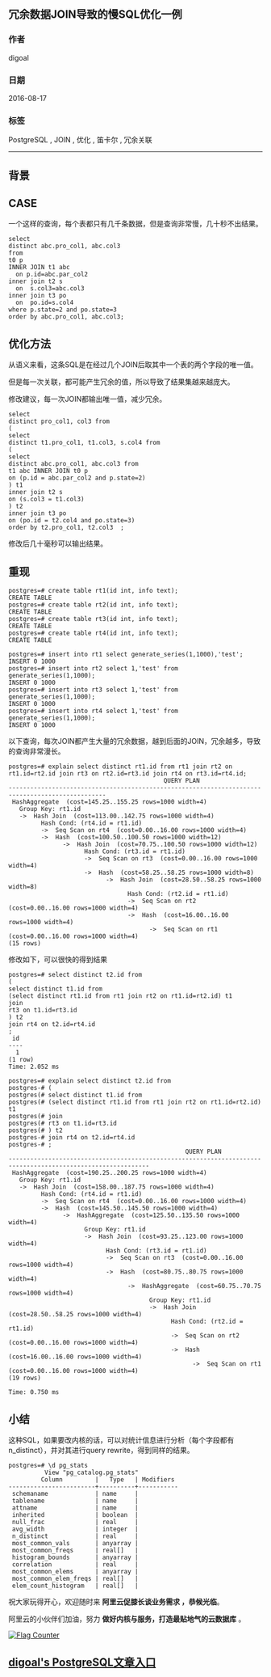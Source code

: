 ## 冗余数据JOIN导致的慢SQL优化一例  
                                                                                                  
### 作者                                                                                                      
digoal                                                                                                      
                                                                                                  
### 日期                                                                                                      
2016-08-17                                                                                                 
                                                                                                  
### 标签                                                                                                      
PostgreSQL , JOIN , 优化 , 笛卡尔 , 冗余关联                                
                                                                                                  
----                                                                                                      
           
## 背景    
## CASE  
一个这样的查询，每个表都只有几千条数据，但是查询非常慢，几十秒不出结果。    
  
```  
select    
distinct abc.pro_col1, abc.col3    
from    
t0 p    
INNER JOIN t1 abc   
  on p.id=abc.par_col2  
inner join t2 s   
  on  s.col3=abc.col3    
inner join t3 po   
  on  po.id=s.col4   
where p.state=2 and po.state=3   
order by abc.pro_col1, abc.col3;   
```  
    
## 优化方法  
从语义来看，这条SQL是在经过几个JOIN后取其中一个表的两个字段的唯一值。    
    
但是每一次关联，都可能产生冗余的值，所以导致了结果集越来越庞大。    
    
修改建议，每一次JOIN都输出唯一值，减少冗余。    
  
```  
select   
distinct pro_col1, col3 from  
(  
select   
distinct t1.pro_col1, t1.col3, s.col4 from   
(  
select   
distinct abc.pro_col1, abc.col3 from   
t1 abc INNER JOIN t0 p      
on (p.id = abc.par_col2 and p.state=2)  
) t1  
inner join t2 s   
on (s.col3 = t1.col3)  
) t2  
inner join t3 po     
on (po.id = t2.col4 and po.state=3)  
order by t2.pro_col1, t2.col3  ;  
```  
    
修改后几十毫秒可以输出结果。    
    
## 重现    
```  
postgres=# create table rt1(id int, info text);  
CREATE TABLE  
postgres=# create table rt2(id int, info text);  
CREATE TABLE  
postgres=# create table rt3(id int, info text);  
CREATE TABLE  
postgres=# create table rt4(id int, info text);  
CREATE TABLE  
  
postgres=# insert into rt1 select generate_series(1,1000),'test';  
INSERT 0 1000  
postgres=# insert into rt2 select 1,'test' from generate_series(1,1000);  
INSERT 0 1000  
postgres=# insert into rt3 select 1,'test' from generate_series(1,1000);  
INSERT 0 1000  
postgres=# insert into rt4 select 1,'test' from generate_series(1,1000);  
INSERT 0 1000  
```  
    
以下查询，每次JOIN都产生大量的冗余数据，越到后面的JOIN，冗余越多，导致的查询非常漫长。    
  
```  
postgres=# explain select distinct rt1.id from rt1 join rt2 on rt1.id=rt2.id join rt3 on rt2.id=rt3.id join rt4 on rt3.id=rt4.id;  
                                           QUERY PLAN                                              
-------------------------------------------------------------------------------------------------  
 HashAggregate  (cost=145.25..155.25 rows=1000 width=4)  
   Group Key: rt1.id  
   ->  Hash Join  (cost=113.00..142.75 rows=1000 width=4)  
         Hash Cond: (rt4.id = rt1.id)  
         ->  Seq Scan on rt4  (cost=0.00..16.00 rows=1000 width=4)  
         ->  Hash  (cost=100.50..100.50 rows=1000 width=12)  
               ->  Hash Join  (cost=70.75..100.50 rows=1000 width=12)  
                     Hash Cond: (rt3.id = rt1.id)  
                     ->  Seq Scan on rt3  (cost=0.00..16.00 rows=1000 width=4)  
                     ->  Hash  (cost=58.25..58.25 rows=1000 width=8)  
                           ->  Hash Join  (cost=28.50..58.25 rows=1000 width=8)  
                                 Hash Cond: (rt2.id = rt1.id)  
                                 ->  Seq Scan on rt2  (cost=0.00..16.00 rows=1000 width=4)  
                                 ->  Hash  (cost=16.00..16.00 rows=1000 width=4)  
                                       ->  Seq Scan on rt1  (cost=0.00..16.00 rows=1000 width=4)  
(15 rows)  
```  
    
修改如下，可以很快的得到结果    
  
```  
postgres=# select distinct t2.id from   
(  
select distinct t1.id from   
(select distinct rt1.id from rt1 join rt2 on rt1.id=rt2.id) t1  
join   
rt3 on t1.id=rt3.id  
) t2  
join rt4 on t2.id=rt4.id  
;  
 id   
----  
  1  
(1 row)  
Time: 2.052 ms  
  
postgres=# explain select distinct t2.id from   
postgres-# (  
postgres(# select distinct t1.id from   
postgres(# (select distinct rt1.id from rt1 join rt2 on rt1.id=rt2.id) t1  
postgres(# join   
postgres(# rt3 on t1.id=rt3.id  
postgres(# ) t2  
postgres-# join rt4 on t2.id=rt4.id  
postgres-# ;  
                                                 QUERY PLAN                                                    
-------------------------------------------------------------------------------------------------------------  
 HashAggregate  (cost=190.25..200.25 rows=1000 width=4)  
   Group Key: rt1.id  
   ->  Hash Join  (cost=158.00..187.75 rows=1000 width=4)  
         Hash Cond: (rt4.id = rt1.id)  
         ->  Seq Scan on rt4  (cost=0.00..16.00 rows=1000 width=4)  
         ->  Hash  (cost=145.50..145.50 rows=1000 width=4)  
               ->  HashAggregate  (cost=125.50..135.50 rows=1000 width=4)  
                     Group Key: rt1.id  
                     ->  Hash Join  (cost=93.25..123.00 rows=1000 width=4)  
                           Hash Cond: (rt3.id = rt1.id)  
                           ->  Seq Scan on rt3  (cost=0.00..16.00 rows=1000 width=4)  
                           ->  Hash  (cost=80.75..80.75 rows=1000 width=4)  
                                 ->  HashAggregate  (cost=60.75..70.75 rows=1000 width=4)  
                                       Group Key: rt1.id  
                                       ->  Hash Join  (cost=28.50..58.25 rows=1000 width=4)  
                                             Hash Cond: (rt2.id = rt1.id)  
                                             ->  Seq Scan on rt2  (cost=0.00..16.00 rows=1000 width=4)  
                                             ->  Hash  (cost=16.00..16.00 rows=1000 width=4)  
                                                   ->  Seq Scan on rt1  (cost=0.00..16.00 rows=1000 width=4)  
(19 rows)  
  
Time: 0.750 ms  
```  
    
## 小结  
这种SQL，如果要改内核的话，可以对统计信息进行分析（每个字段都有n_distinct），并对其进行query rewrite，得到同样的结果。    
  
```  
postgres=# \d pg_stats  
          View "pg_catalog.pg_stats"  
         Column         |   Type   | Modifiers   
------------------------+----------+-----------  
 schemaname             | name     |   
 tablename              | name     |   
 attname                | name     |   
 inherited              | boolean  |   
 null_frac              | real     |   
 avg_width              | integer  |   
 n_distinct             | real     |   
 most_common_vals       | anyarray |   
 most_common_freqs      | real[]   |   
 histogram_bounds       | anyarray |   
 correlation            | real     |   
 most_common_elems      | anyarray |   
 most_common_elem_freqs | real[]   |   
 elem_count_histogram   | real[]   |   
```  
    
祝大家玩得开心，欢迎随时来 **阿里云促膝长谈业务需求 ，恭候光临**。    
    
阿里云的小伙伴们加油，努力 **做好内核与服务，打造最贴地气的云数据库** 。    
    
                                                                                                  
                                                    
                                                
  
<a rel="nofollow" href="http://info.flagcounter.com/h9V1"  ><img src="http://s03.flagcounter.com/count/h9V1/bg_FFFFFF/txt_000000/border_CCCCCC/columns_2/maxflags_12/viewers_0/labels_0/pageviews_0/flags_0/"  alt="Flag Counter"  border="0"  ></a>  
  
  
  
  
## [digoal's PostgreSQL文章入口](https://github.com/digoal/blog/blob/master/README.md "22709685feb7cab07d30f30387f0a9ae")
  
